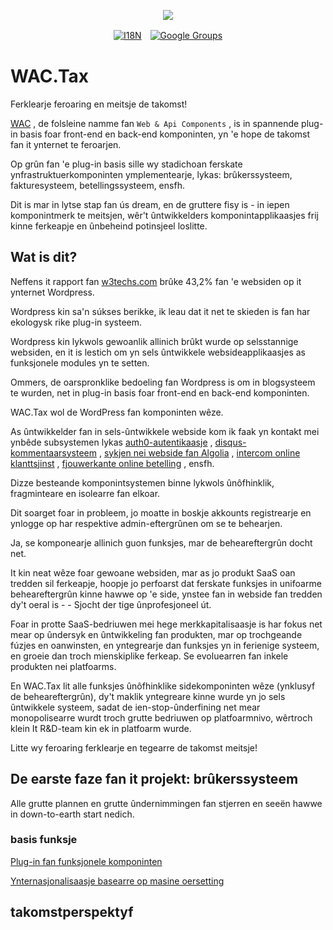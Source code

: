 <p align="center"><a href="https://wac.tax"><img src="https://cdn.jsdelivr.net/gh/wactax/img/logo.svg"/></a></p><p align="center"><a href="https://github.com/wactax/wac.tax/blob/main/doc/README.md#readme"><img alt="I18N" src="https://cdn.jsdelivr.net/gh/wactax/img/t.svg"/></a>　<a href="https://groups.google.com/u/2/g/wactax"><img alt="Google Groups" src="https://cdn.jsdelivr.net/gh/wactax/img/g-groups.svg"/></a></p>

# WAC.Tax

Ferklearje feroaring en meitsje de takomst!

[WAC](https://wac.tax) , de folsleine namme fan `Web & Api Components` , is in spannende plug-in basis foar front-end en back-end komponinten, yn 'e hope de takomst fan it ynternet te feroarjen.

Op grûn fan 'e plug-in basis sille wy stadichoan ferskate ynfrastruktuerkomponinten ymplementearje, lykas: brûkerssysteem, fakturesysteem, betellingssysteem, ensfh.

Dit is mar in lytse stap fan ús dream, en de gruttere fisy is - in iepen komponintmerk te meitsjen, wêr't ûntwikkelders komponintapplikaasjes frij kinne ferkeapje en ûnbeheind potinsjeel loslitte.

## Wat is dit?

Neffens it rapport fan [w3techs.com](https://w3techs.com/technologies/details/cm-wordpress) brûke 43,2% fan 'e websiden op it ynternet Wordpress.

Wordpress kin sa'n súkses berikke, ik leau dat it net te skieden is fan har ekologysk rike plug-in systeem.

Wordpress kin lykwols gewoanlik allinich brûkt wurde op selsstannige websiden, en it is lestich om yn sels ûntwikkele websideapplikaasjes as funksjonele modules yn te setten.

Ommers, de oarspronklike bedoeling fan Wordpress is om in blogsysteem te wurden, net in plug-in basis foar front-end en back-end komponinten.

WAC.Tax wol de WordPress fan komponinten wêze.

As ûntwikkelder fan in sels-ûntwikkele webside kom ik faak yn kontakt mei ynbêde subsystemen lykas [auth0-autentikaasje](https://auth0.com) , [disqus-kommentaarsysteem](https://disqus.com) , [sykjen nei webside fan Algolia](https://www.algolia.com) , [intercom online klanttsjinst](https://www.intercom.com) , [fjouwerkante online betelling](https://developer.squareup.com/docs/web-payments/overview) , ensfh.

Dizze besteande komponintsystemen binne lykwols ûnôfhinklik, fragminteare en isolearre fan elkoar.

Dit soarget foar in probleem, jo ​​moatte in boskje akkounts registrearje en ynlogge op har respektive admin-eftergrûnen om se te behearjen.

Ja, se komponearje allinich guon funksjes, mar de beheareftergrûn docht net.

It kin neat wêze foar gewoane websiden, mar as jo produkt SaaS oan tredden sil ferkeapje, hoopje jo perfoarst dat ferskate funksjes in unifoarme beheareftergrûn kinne hawwe op 'e side, ynstee fan in webside fan tredden dy't oeral is - - Sjocht der tige ûnprofesjoneel út.

Foar in protte SaaS-bedriuwen mei hege merkkapitalisaasje is har fokus net mear op ûndersyk en ûntwikkeling fan produkten, mar op trochgeande fúzjes en oanwinsten, en yntegrearje dan funksjes yn in ferienige systeem, en groeie dan troch mienskiplike ferkeap. Se evoluearren fan inkele produkten nei platfoarms.

En WAC.Tax lit alle funksjes ûnôfhinklike sidekomponinten wêze (ynklusyf de beheareftergrûn), dy't maklik yntegreare kinne wurde yn jo sels ûntwikkele systeem, sadat de ien-stop-ûnderfining net mear monopolisearre wurdt troch grutte bedriuwen op platfoarmnivo, wêrtroch klein It R&D-team kin ek in platfoarm wurde.

Litte wy feroaring ferklearje en tegearre de takomst meitsje!

## De earste faze fan it projekt: brûkerssysteem

Alle grutte plannen en grutte ûndernimmingen fan stjerren en seeën hawwe in down-to-earth start nedich.

### basis funksje

[Plug-in fan funksjonele komponinten](./pkg.md)

[Ynternasjonalisaasje basearre op masine oersetting](./i18n.md)

## takomstperspektyf
